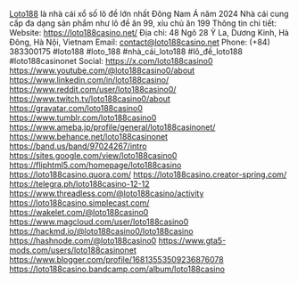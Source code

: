 <a href="https://loto188casino.net/">Loto188</a> là nhà cái xổ số lô đề lớn nhất Đông Nam Á năm 2024 Nhà cái cung cấp đa dạng sản phẩm như lô đề ăn 99, xỉu chủ ăn 199
Thông tin chi tiết:
Website: <a href="https://loto188casino.net/">https://loto188casino.net/</a>
Địa chỉ: 48 Ngõ 28 Ỷ La, Dương Kinh, Hà Đông, Hà Nội, Vietnam
Email: contact@loto188casino.net
Phone: (+84) 383300175
#loto188 #loto_188 #nhà_cái_loto188 #lô_đề_loto188 #loto188casinonet
Social:
<a href="https://x.com/loto188casino0">https://x.com/loto188casino0</a>
<a href="https://www.youtube.com/@loto188casino0/about">https://www.youtube.com/@loto188casino0/about</a>
<a href="https://www.linkedin.com/in/loto188casino/">https://www.linkedin.com/in/loto188casino/</a>
<a href="https://www.reddit.com/user/loto188casino0/">https://www.reddit.com/user/loto188casino0/</a>
<a href="https://www.twitch.tv/loto188casino0/about">https://www.twitch.tv/loto188casino0/about</a>
<a href="https://gravatar.com/loto188casino0">https://gravatar.com/loto188casino0</a>
<a href="https://www.tumblr.com/loto188casino0">https://www.tumblr.com/loto188casino0</a>
<a href="https://www.ameba.jp/profile/general/loto188casinonet/">https://www.ameba.jp/profile/general/loto188casinonet/</a>
<a href="https://www.behance.net/loto188casinonet">https://www.behance.net/loto188casinonet</a>
<a href="https://band.us/band/97024267/intro">https://band.us/band/97024267/intro</a>
<a href="https://sites.google.com/view/loto188casino0">https://sites.google.com/view/loto188casino0</a>
<a href="https://fliphtml5.com/homepage/loto188casino">https://fliphtml5.com/homepage/loto188casino</a>
<a href="https://loto188casino.quora.com/">https://loto188casino.quora.com/</a>
<a href="https://loto188casino.creator-spring.com/">https://loto188casino.creator-spring.com/</a>
<a href="https://telegra.ph/loto188casino-12-12">https://telegra.ph/loto188casino-12-12</a>
<a href="https://www.threadless.com/@loto188casino/activity">https://www.threadless.com/@loto188casino/activity</a>
<a href="https://loto188casino.simplecast.com/">https://loto188casino.simplecast.com/</a>
<a href="https://wakelet.com/@loto188casino0">https://wakelet.com/@loto188casino0</a>
<a href="https://www.magcloud.com/user/loto188casino0">https://www.magcloud.com/user/loto188casino0</a>
<a href="https://hackmd.io/@loto188casino0/loto188casino">https://hackmd.io/@loto188casino0/loto188casino</a>
<a href="https://hashnode.com/@loto188casino0">https://hashnode.com/@loto188casino0</a>
<a href="https://www.gta5-mods.com/users/loto188casinonet">https://www.gta5-mods.com/users/loto188casinonet</a>
<a href="https://www.blogger.com/profile/16813553509236876078">https://www.blogger.com/profile/16813553509236876078</a>
<a href="https://loto188casino.bandcamp.com/album/loto188casino">https://loto188casino.bandcamp.com/album/loto188casino</a>
